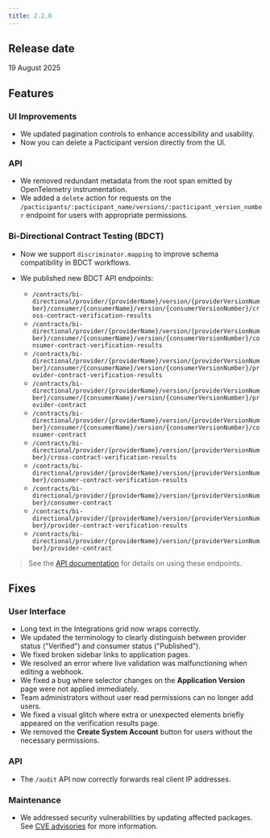 ```yaml
---
title: 2.2.0
---
```


## Release date

19 August 2025

## Features

### UI Improvements

- We updated pagination controls to enhance accessibility and usability.
- Now you can delete a Pacticipant version directly from the UI.

### API

- We removed redundant metadata from the root span emitted by OpenTelemetry instrumentation.
- We added a `delete` action for requests on the `/pacticipants/:pacticipant_name/versions/:pacticipant_version_number` endpoint for users with appropriate permissions.

### Bi-Directional Contract Testing (BDCT)

- Now we support `discriminator.mapping` to improve schema compatibility in BDCT workflows.
- We published new BDCT API endpoints:

  - `/contracts/bi-directional/provider/{providerName}/version/{providerVersionNumber}/consumer/{consumerName}/version/{consumerVersionNumber}/cross-contract-verification-results`
  - `/contracts/bi-directional/provider/{providerName}/version/{providerVersionNumber}/consumer/{consumerName}/version/{consumerVersionNumber}/consumer-contract-verification-results`
  - `/contracts/bi-directional/provider/{providerName}/version/{providerVersionNumber}/consumer/{consumerName}/version/{consumerVersionNumber}/provider-contract-verification-results`
  - `/contracts/bi-directional/provider/{providerName}/version/{providerVersionNumber}/consumer/{consumerName}/version/{consumerVersionNumber}/provider-contract`
  - `/contracts/bi-directional/provider/{providerName}/version/{providerVersionNumber}/consumer/{consumerName}/version/{consumerVersionNumber}/consumer-contract`
  - `/contracts/bi-directional/provider/{providerName}/version/{providerVersionNumber}/cross-contract-verification-results`
  - `/contracts/bi-directional/provider/{providerName}/version/{providerVersionNumber}/consumer-contract-verification-results`
  - `/contracts/bi-directional/provider/{providerName}/version/{providerVersionNumber}/consumer-contract`
  - `/contracts/bi-directional/provider/{providerName}/version/{providerVersionNumber}/provider-contract-verification-results`
  - `/contracts/bi-directional/provider/{providerName}/version/{providerVersionNumber}/provider-contract`

> See the [API documentation](https://developer.smartbear.com/pactflow/default/pactflow_saas_api) for details on using these endpoints.

## Fixes

### User Interface

- Long text in the Integrations grid now wraps correctly.
- We updated the terminology to clearly distinguish between provider status ("Verified") and consumer status ("Published").
- We fixed broken sidebar links to application pages.
- We resolved an error where live validation was malfunctioning when editing a webhook.
- We fixed a bug where selector changes on the **Application Version** page were not applied immediately.
- Team administrators without user read permissions can no longer add users.
- We fixed a visual glitch where extra or unexpected elements briefly appeared on the verification results page.
- We removed the **Create System Account** button for users without the necessary permissions.

### API

- The `/audit` API now correctly forwards real client IP addresses.

### Maintenance

- We addressed security vulnerabilities by updating affected packages. See [CVE advisories](https://github.com/pactflow/docs.pactflow.io/pull/link) for more information.